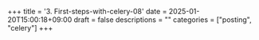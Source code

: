 +++
title = '3. First-steps-with-celery-08'
date = 2025-01-20T15:00:18+09:00
draft = false
descriptions = ""
categories = ["posting", "celery"]
+++
